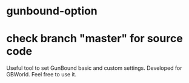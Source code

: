 # gunbound-option
# check branch "master" for source code

Useful tool to set GunBound basic and custom settings.
Developed for GBWorld. Feel free to use it.
